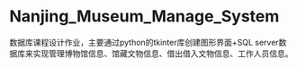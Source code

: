 # Nanjing_Museum_Manage_System
数据库课程设计作业，主要通过python的tkinter库创建图形界面+SQL server数据库来实现管理博物馆信息、馆藏文物信息、借出借入文物信息、工作人员信息。
